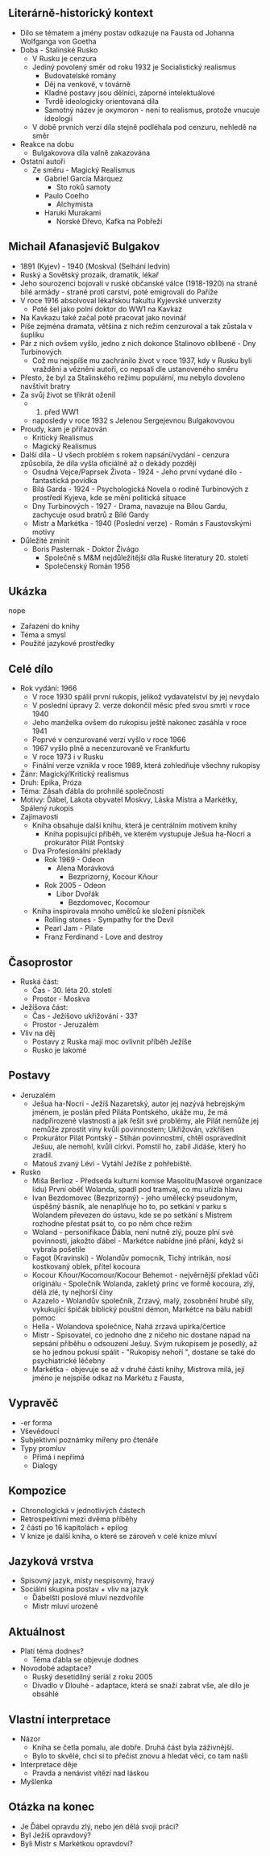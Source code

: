 ## Literárně-historický kontext
- Dílo se tématem a jmény postav odkazuje na Fausta od Johanna Wolfganga von Goetha
- Doba - Stalinské Rusko
	- V Rusku je cenzura
    - Jediný povolený směr od roku 1932 je Socialistický realismus
	    - Budovatelské romány
	    - Děj na venkově, v továrně
	    - Kladné postavy jsou dělníci, záporné intelektuálové
	    - Tvrdě ideologicky orientovaná díla
	    - Samotný název je oxymoron - není to realismus, protože vnucuje ideologii
    - V době prvních verzí díla stejně podléhala pod cenzuru, nehledě na směr 
- Reakce na dobu    
	- Bulgakovova díla valně zakazována
- Ostatní autoři
	- Ze směru - Magický Realismus 
		- Gabriel Garcia Márquez 
			- Sto roků samoty
		- Paulo Coelho
			- Alchymista
		- Haruki Murakami
			- Norské Dřevo, Kafka na Pobřeží

## Michail Afanasjevič Bulgakov
- 1891 (Kyjev) - 1940 (Moskva) (Selhání ledvin)
- Ruský a Sovětský prozaik, dramatik, lékař
- Jeho sourozenci bojovali v ruské občanské válce (1918-1920) na straně bílé armády - straně proti carství, poté emigrovali do Paříže
- V roce 1916 absolvoval lékařskou fakultu Kyjevské univerzity
	- Poté šel jako polní doktor do WW1 na Kavkaz
- Na Kavkazu také začal poté pracovat jako novinář
- Píše zejména dramata, většina z nich režim cenzuroval a tak zůstala v šuplíku
- Pár z nich ovšem vyšlo, jedno z nich dokonce Stalinovo oblíbené - Dny Turbinových
	- Což mu nejspíše mu zachránilo život v roce 1937, kdy v Rusku byli vražděni a vězněni autoři, co nepsali dle ustanoveného směru
- Přesto, že byl za Stalinského režimu populární, mu nebylo dovoleno navštívit bratry
- Za svůj život se třikrát oženil
	- 1. před WW1
	- naposledy v roce 1932 s Jelenou Sergejevnou Bulgakovovou
- Proudy, kam je přiřazován
    - Kritický Realismus 
    - Magický Realismus
- Další díla - U všech problém s rokem napsání/vydání - cenzura způsobila, že díla vyšla oficiálně až o dekády později
	- Osudná Vejce/Paprsek Života - 1924 - Jeho první vydané dílo -  fantastická povídka
	- Bílá Garda - 1924 - Psychologická Novela o rodině Turbinových z prostředí Kyjeva, kde se mění politická situace  
	- Dny Turbinových - 1927 - Drama, navazuje na Bílou Gardu, zachycuje osud bratrů z Bílé Gardy
	- Mistr a Markétka - 1940 (Poslední verze) - Román s Faustovskými motivy
- Důležité zmínit 
	- Boris Pasternak - Doktor Živágo 
		- Společně s M&M nejdůležitější díla Ruské literatury 20. století
		- Společenský Román 1956
## Ukázka
nope
- Zařazení do knihy
- Téma a smysl
- Použité jazykové prostředky

## Celé dílo
- Rok vydání: 1966
	- V roce 1930 spálil první rukopis, jelikož vydavatelství by jej nevydalo
	- V poslední úpravy 2. verze dokončil měsíc před svou smrtí v roce 1940
	- Jeho manželka ovšem do rukopisu ještě nakonec zasáhla v roce 1941
	- Poprvé v cenzurované verzi vyšlo v roce 1966
	- 1967 vyšlo plně a necenzurovaně ve Frankfurtu
	- V roce 1973 i v Rusku
	- Finální verze vznikla v roce 1989, která zohledňuje všechny rukopisy
- Žánr: Magický/Kritický realismus
- Druh: Epika, Próza
- Téma: Zásah ďábla do prohnilé společnosti
- Motivy: Ďábel, Lakota obyvatel Moskvy, Láska Mistra a Markétky, Spálený rukopis 
- Zajímavosti
	- Kniha obsahuje další knihu, která je centrálním motivem knihy
		- Kniha popisující příběh, ve kterém vystupuje Ješua ha-Nocri a prokurátor Pilát Pontský
	- Dva Profesionální překlady
		- Rok 1969 - Odeon
			- Alena Morávková
				- Bezprizorný, Kocour Kňour
		- Rok 2005 - Odeon
			- Libor Dvořák
				- Bezdomovec, Kocomour
	- Kniha inspirovala mnoho umělců ke složení písniček
		- Rolling stones - Sympathy for the Devil
		- Pearl Jam - Pilate
		- Franz Ferdinand - Love and destroy

## Časoprostor 
- Ruská část:
	- Čas - 30. léta 20. století
	- Prostor - Moskva
- Ježíšova část:
	- Čas - Ježíšovo ukřižování - 33?
	- Prostor - Jeruzalém
- Vliv na děj
	- Postavy z Ruska mají moc ovlivnit příběh Ježíše
	- Rusko je lakomé

## Postavy
- Jeruzalém
	- Ješua ha-Nocri - Ježíš Nazaretský, autor jej nazývá hebrejským jménem, je poslán před Piláta Pontského, ukáže mu, že má nadpřirozené vlastnosti a jak řešit své problémy, ale Pilát nemůže jej nemůže zprostit viny kvůli povinnostem; Ukřižován, vzkříšen
	- Prokurátor Pilát Pontský - Stíhán povinnostmi, chtěl ospravedlnit Ješuu, ale nemohl, kvůli církvi. Pomstil ho, zabil Jidáše, který ho zradil.
	- Matouš zvaný Lévi - Vytáhl Ježíše z pohřebiště.
- Rusko
	- Míša Berlioz - Předseda kulturní komise Masolitu(Masové organizace lidu) První oběť Wolanda, spadl pod tramvaj, co mu uřízla hlavu
	- Ivan Bezdomovec (Bezprizorný) - jeho umělecký pseudonym, úspěšný básník, ale nenaplňuje ho to, po setkání v parku s Wolandem převezen do ústavu, kde se po setkání s Mistrem rozhodne přestat psát to, co po něm chce režim
	- Woland - personifikace Ďábla, není nutně zlý, pouze plní své povinnosti, jakožto ďábel - Markétce nabídne jiné přání, když si vybrala pošetile
	- Fagot (Kravinski) - Wolandův pomocník, Tichý intrikán, nosí kostkovaný oblek, přítel kocoura
	- Kocour Kňour/Kocomour/Kocour Behemot - nejvěrnější překlad vůči originálu - Společník Wolanda, zakletý princ ve formě kocoura, zlý, dělá zlé, ty nejhorší činy
	- Azazelo - Wolandův společník, Zrzavý, malý, zosobnění hrubé síly, vykukující špičák biblický pouštní démon, Markétce na bálu nabídl pomoc
	- Hella - Wolandova společnice, Nahá zrzavá upírka/čertice 
	- Mistr - Spisovatel, co jednoho dne z ničeho nic dostane nápad na sepsání příběhu o odsouzení Ješuy. Svým rukopisem je posedlý, až se ho jednou pokusí spálit - "Rukopisy nehoří ", dostane se také do psychiatrické léčebny
	- Markétka - objevuje se až v druhé části knihy, Mistrova milá, její jméno je nejspíše odkaz na Markétu z Fausta, 

## Vypravěč
- -er forma
- Vševědoucí
- Subjektivní poznámky mířeny pro čtenáře
- Typy promluv
    - Přímá i nepřímá
    - Dialogy

## Kompozice
- Chronologická v jednotlivých částech
- Retrospektivní mezi dvěma příběhy
- 2 části po 16 kapitolách + epilog
- V knize je další kniha, o které se zároveň v celé knize mluví

## Jazyková vrstva
- Spisovný jazyk, místy nespisovný, hravý
- Sociální skupina postav + vliv na jazyk
	- Ďábelští poslové mluví nezdvořile
	- Mistr mluví urozeně

## Aktuálnost
- Platí téma dodnes?
	- Téma ďábla se objevuje dodnes
- Novodobé adaptace?
	- Ruský desetidílný seriál z roku 2005
	- Divadlo v Dlouhé - adaptace, která se snaží zabrat vše, ale dílo je obsáhlé

## Vlastní interpretace
- Názor
	- Kniha se četla pomalu, ale dobře. Druhá část byla záživnější.
	- Bylo to skvělé, chci si to přečíst znovu a hledat věci, co tam našli 
- Interpretace děje
	- Pravda a nenávist vítězí nad láskou
- Myšlenka

## Otázka na konec
- Je Ďábel opravdu zlý, nebo jen dělá svoji práci?
- Byl Ježíš opravdový?
- Byli Mistr s Markétkou opravdoví? 
